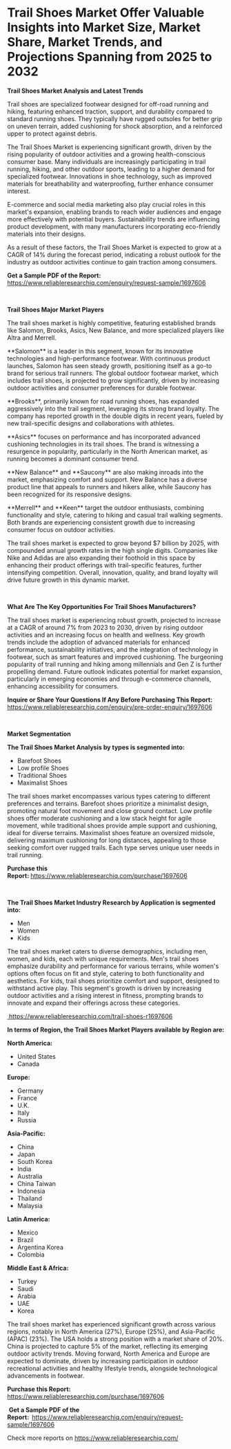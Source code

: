 <p><h1>Trail Shoes Market Offer Valuable Insights into Market Size, Market Share, Market Trends, and Projections Spanning from 2025 to 2032</h1></p><p><strong>Trail Shoes Market Analysis and Latest Trends</strong></p>
<p><p>Trail shoes are specialized footwear designed for off-road running and hiking, featuring enhanced traction, support, and durability compared to standard running shoes. They typically have rugged outsoles for better grip on uneven terrain, added cushioning for shock absorption, and a reinforced upper to protect against debris.</p><p>The Trail Shoes Market is experiencing significant growth, driven by the rising popularity of outdoor activities and a growing health-conscious consumer base. Many individuals are increasingly participating in trail running, hiking, and other outdoor sports, leading to a higher demand for specialized footwear. Innovations in shoe technology, such as improved materials for breathability and waterproofing, further enhance consumer interest.</p><p>E-commerce and social media marketing also play crucial roles in this market's expansion, enabling brands to reach wider audiences and engage more effectively with potential buyers. Sustainability trends are influencing product development, with many manufacturers incorporating eco-friendly materials into their designs. </p><p>As a result of these factors, the Trail Shoes Market is expected to grow at a CAGR of 14% during the forecast period, indicating a robust outlook for the industry as outdoor activities continue to gain traction among consumers.</p></p>
<p><strong>Get a Sample PDF of the Report:&nbsp;</strong> <a href="https://www.reliableresearchiq.com/enquiry/request-sample/1697606?utm_campaign=2171&utm_medium=2&utm_source=Github&utm_content=ia&utm_term=07022025&utm_id=trail-shoes">https://www.reliableresearchiq.com/enquiry/request-sample/1697606</a></p>
<p>&nbsp;</p>
<p><strong>Trail Shoes Major Market Players</strong></p>
<p><p>The trail shoes market is highly competitive, featuring established brands like Salomon, Brooks, Asics, New Balance, and more specialized players like Altra and Merrell. </p><p>**Salomon** is a leader in this segment, known for its innovative technologies and high-performance footwear. With continuous product launches, Salomon has seen steady growth, positioning itself as a go-to brand for serious trail runners. The global outdoor footwear market, which includes trail shoes, is projected to grow significantly, driven by increasing outdoor activities and consumer preferences for durable footwear.</p><p>**Brooks**, primarily known for road running shoes, has expanded aggressively into the trail segment, leveraging its strong brand loyalty. The company has reported growth in the double digits in recent years, fueled by new trail-specific designs and collaborations with athletes.</p><p>**Asics** focuses on performance and has incorporated advanced cushioning technologies in its trail shoes. The brand is witnessing a resurgence in popularity, particularly in the North American market, as running becomes a dominant consumer trend. </p><p>**New Balance** and **Saucony** are also making inroads into the market, emphasizing comfort and support. New Balance has a diverse product line that appeals to runners and hikers alike, while Saucony has been recognized for its responsive designs.</p><p>**Merrell** and **Keen** target the outdoor enthusiasts, combining functionality and style, catering to hiking and casual trail walking segments. Both brands are experiencing consistent growth due to increasing consumer focus on outdoor activities.</p><p>The trail shoes market is expected to grow beyond $7 billion by 2025, with compounded annual growth rates in the high single digits. Companies like Nike and Adidas are also expanding their foothold in this space by enhancing their product offerings with trail-specific features, further intensifying competition. Overall, innovation, quality, and brand loyalty will drive future growth in this dynamic market.</p></p>
<p>&nbsp;</p>
<p><strong>What Are The Key Opportunities For Trail Shoes Manufacturers?</strong></p>
<p><p>The trail shoes market is experiencing robust growth, projected to increase at a CAGR of around 7% from 2023 to 2030, driven by rising outdoor activities and an increasing focus on health and wellness. Key growth trends include the adoption of advanced materials for enhanced performance, sustainability initiatives, and the integration of technology in footwear, such as smart features and improved cushioning. The burgeoning popularity of trail running and hiking among millennials and Gen Z is further propelling demand. Future outlook indicates potential for market expansion, particularly in emerging economies and through e-commerce channels, enhancing accessibility for consumers.</p></p>
<p><strong>Inquire or Share Your Questions If Any Before Purchasing This Report:</strong> <a href="https://www.reliableresearchiq.com/enquiry/pre-order-enquiry/1697606?utm_campaign=2171&utm_medium=2&utm_source=Github&utm_content=ia&utm_term=07022025&utm_id=trail-shoes">https://www.reliableresearchiq.com/enquiry/pre-order-enquiry/1697606</a></p>
<p>&nbsp;</p>
<p><strong>Market Segmentation</strong></p>
<p><strong>The Trail Shoes Market Analysis by types is segmented into:</strong></p>
<p><ul><li>Barefoot Shoes</li><li>Low profile Shoes</li><li>Traditional Shoes</li><li>Maximalist Shoes</li></ul></p>
<p><p>The trail shoes market encompasses various types catering to different preferences and terrains. Barefoot shoes prioritize a minimalist design, promoting natural foot movement and close ground contact. Low profile shoes offer moderate cushioning and a low stack height for agile movement, while traditional shoes provide ample support and cushioning, ideal for diverse terrains. Maximalist shoes feature an oversized midsole, delivering maximum cushioning for long distances, appealing to those seeking comfort over rugged trails. Each type serves unique user needs in trail running.</p></p>
<p><strong>Purchase this Report:&nbsp;</strong><a href="https://www.reliableresearchiq.com/purchase/1697606?utm_campaign=2171&utm_medium=2&utm_source=Github&utm_content=ia&utm_term=07022025&utm_id=trail-shoes">https://www.reliableresearchiq.com/purchase/1697606</a></p>
<p>&nbsp;</p>
<p><strong>The Trail Shoes Market Industry Research by Application is segmented into:</strong></p>
<p><ul><li>Men</li><li>Women</li><li>Kids</li></ul></p>
<p><p>The trail shoes market caters to diverse demographics, including men, women, and kids, each with unique requirements. Men's trail shoes emphasize durability and performance for various terrains, while women's options often focus on fit and style, catering to both functionality and aesthetics. For kids, trail shoes prioritize comfort and support, designed to withstand active play. This segment's growth is driven by increasing outdoor activities and a rising interest in fitness, prompting brands to innovate and expand their offerings across these categories.</p></p>
<p><a href="https://www.reliableresearchiq.com/trail-shoes-r1697606?utm_campaign=2171&utm_medium=2&utm_source=Github&utm_content=ia&utm_term=07022025&utm_id=trail-shoes">&nbsp;https://www.reliableresearchiq.com/trail-shoes-r1697606</a></p>
<p><strong>In terms of Region, the Trail Shoes Market Players available by Region are:</strong></p>
<p>
    <p> <strong> North America: </strong>
        <ul>
            <li>United States</li>
            <li>Canada</li>
        </ul>
        </p> 
    <p> <strong> Europe: </strong>
        <ul>
            <li>Germany</li>
            <li>France</li>
            <li>U.K.</li>
            <li>Italy</li>
            <li>Russia</li>
        </ul>
        </p> 
    <p> <strong> Asia-Pacific: </strong>
        <ul>
            <li>China</li>
            <li>Japan</li>
            <li>South Korea</li>
            <li>India</li>
            <li>Australia</li>
            <li>China Taiwan</li>
            <li>Indonesia</li>
            <li>Thailand</li>
            <li>Malaysia</li>
        </ul>
        </p> 
    <p> <strong> Latin America: </strong>
        <ul>
            <li>Mexico</li>
            <li>Brazil</li>
            <li>Argentina Korea</li>
            <li>Colombia</li>
        </ul>
        </p> 
    <p> <strong> Middle East & Africa: </strong>
        <ul>
            <li>Turkey</li>
            <li>Saudi</li>
            <li>Arabia</li>
            <li>UAE</li>
            <li>Korea</li>
        </ul>
    </p>
    </p>
<p><p>The trail shoes market has experienced significant growth across various regions, notably in North America (27%), Europe (25%), and Asia-Pacific (APAC) (23%). The USA holds a strong position with a market share of 20%. China is projected to capture 5% of the market, reflecting its emerging outdoor activity trends. Moving forward, North America and Europe are expected to dominate, driven by increasing participation in outdoor recreational activities and healthy lifestyle trends, alongside technological advancements in footwear.</p></p>
<p><strong>Purchase this Report: </strong><a href="https://www.reliableresearchiq.com/purchase/1697606?utm_campaign=2171&utm_medium=2&utm_source=Github&utm_content=ia&utm_term=07022025&utm_id=trail-shoes">https://www.reliableresearchiq.com/purchase/1697606</a></p>
<p>&nbsp;<strong>Get a Sample PDF of the Report:&nbsp;&nbsp;</strong><a href="https://www.reliableresearchiq.com/enquiry/request-sample/1697606?utm_campaign=2171&utm_medium=2&utm_source=Github&utm_content=ia&utm_term=07022025&utm_id=trail-shoes">https://www.reliableresearchiq.com/enquiry/request-sample/1697606</a></p>
<p><strong></strong></p>
<p>Check more reports on <a href="https://www.reliableresearchiq.com/?utm_campaign=2171&utm_medium=2&utm_source=Github&utm_content=ia&utm_term=07022025&utm_id=trail-shoes">https://www.reliableresearchiq.com/</a></p>